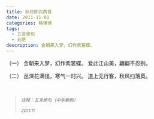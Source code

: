 ```yaml
---
title: 秋日即兴两首
date: 2011-11-01
categories: 格律诗
tags:
  - 五言绝句
  - 五绝
description: 金朝来入梦，幻作紫裳蝶。
---
```


（一）
金朝来入梦，幻作紫裳蝶。
爱此江山美，翩翩不忍别。

（二）
丛深花满径，寒气一时兴。
道上无行客，秋风扫落英。

<br/>
<blockquote>
<p><small><i>注释：五言绝句（中华新韵）</i></small></p>
<p><small><i>2011.11</i></small></p>
</blockquote>